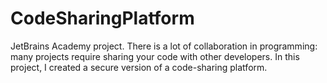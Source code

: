# CodeSharingPlatform
JetBrains Academy project.
There is a lot of collaboration in programming: many projects require sharing your code with other developers. 
In this project, I created a secure version of a code-sharing platform.
